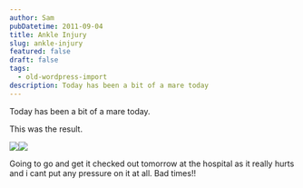 ```yaml
---
author: Sam
pubDatetime: 2011-09-04
title: Ankle Injury
slug: ankle-injury
featured: false
draft: false
tags:
  - old-wordpress-import
description: Today has been a bit of a mare today
---
```


Today has been a bit of a mare today. 

This was the result.

[![](https://blog.bonxy.net/wp-content/uploads/2011/09/500_389675768.jpg)](http://bonxy.info/ankle-injury/500_389675768)[![](https://blog.bonxy.net/wp-content/uploads/2011/09/ouch.jpg)](http://bonxy.info/ankle-injury/ouch)

Going to go and get it checked out tomorrow at the hospital as it really hurts and i cant put any pressure on it at all. Bad times!!